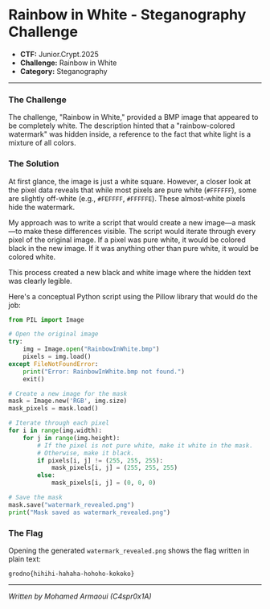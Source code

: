 # Rainbow in White - Steganography Challenge

*   **CTF:** Junior.Crypt.2025
*   **Challenge:** Rainbow in White
*   **Category:** Steganography

---

### The Challenge

The challenge, "Rainbow in White," provided a BMP image that appeared to be completely white. The description hinted that a "rainbow-colored watermark" was hidden inside, a reference to the fact that white light is a mixture of all colors.

### The Solution

At first glance, the image is just a white square. However, a closer look at the pixel data reveals that while most pixels are pure white (`#FFFFFF`), some are slightly off-white (e.g., `#FEFFFF`, `#FFFFFE`). These almost-white pixels hide the watermark.

My approach was to write a script that would create a new image—a mask—to make these differences visible. The script would iterate through every pixel of the original image. If a pixel was pure white, it would be colored black in the new image. If it was anything other than pure white, it would be colored white.

This process created a new black and white image where the hidden text was clearly legible.

Here's a conceptual Python script using the Pillow library that would do the job:

```python
from PIL import Image

# Open the original image
try:
    img = Image.open("RainbowInWhite.bmp")
    pixels = img.load()
except FileNotFoundError:
    print("Error: RainbowInWhite.bmp not found.")
    exit()

# Create a new image for the mask
mask = Image.new('RGB', img.size)
mask_pixels = mask.load()

# Iterate through each pixel
for i in range(img.width):
    for j in range(img.height):
        # If the pixel is not pure white, make it white in the mask.
        # Otherwise, make it black.
        if pixels[i, j] != (255, 255, 255):
            mask_pixels[i, j] = (255, 255, 255)
        else:
            mask_pixels[i, j] = (0, 0, 0)

# Save the mask
mask.save("watermark_revealed.png")
print("Mask saved as watermark_revealed.png")
```

### The Flag

Opening the generated `watermark_revealed.png` shows the flag written in plain text:

```
grodno{hihihi-hahaha-hohoho-kokoko}
```

---

*Written by Mohamed Armaoui (C4spr0x1A)*
